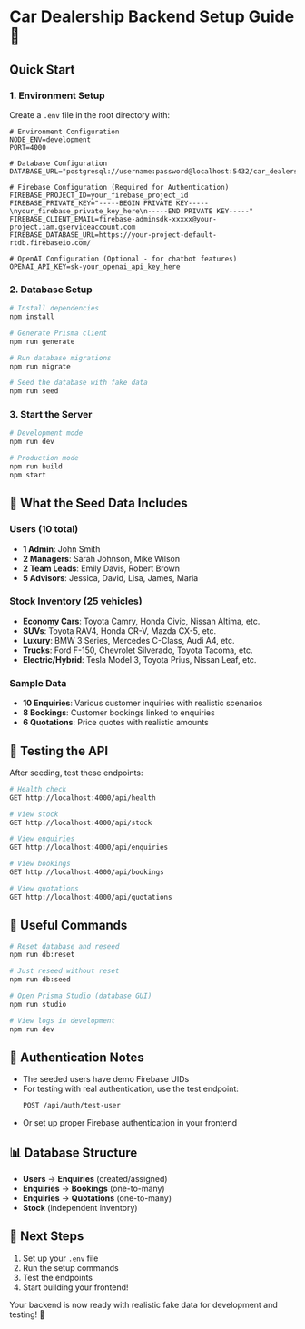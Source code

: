 # Car Dealership Backend Setup Guide 🚗

## Quick Start

### 1. Environment Setup

Create a `.env` file in the root directory with:

```env
# Environment Configuration
NODE_ENV=development
PORT=4000

# Database Configuration
DATABASE_URL="postgresql://username:password@localhost:5432/car_dealership_db"

# Firebase Configuration (Required for Authentication)
FIREBASE_PROJECT_ID=your_firebase_project_id
FIREBASE_PRIVATE_KEY="-----BEGIN PRIVATE KEY-----\nyour_firebase_private_key_here\n-----END PRIVATE KEY-----"
FIREBASE_CLIENT_EMAIL=firebase-adminsdk-xxxxx@your-project.iam.gserviceaccount.com
FIREBASE_DATABASE_URL=https://your-project-default-rtdb.firebaseio.com/

# OpenAI Configuration (Optional - for chatbot features)
OPENAI_API_KEY=sk-your_openai_api_key_here
```

### 2. Database Setup

```bash
# Install dependencies
npm install

# Generate Prisma client
npm run generate

# Run database migrations
npm run migrate

# Seed the database with fake data
npm run seed
```

### 3. Start the Server

```bash
# Development mode
npm run dev

# Production mode
npm run build
npm start
```

## 🎯 What the Seed Data Includes

### Users (10 total)
- **1 Admin**: John Smith
- **2 Managers**: Sarah Johnson, Mike Wilson  
- **2 Team Leads**: Emily Davis, Robert Brown
- **5 Advisors**: Jessica, David, Lisa, James, Maria

### Stock Inventory (25 vehicles)
- **Economy Cars**: Toyota Camry, Honda Civic, Nissan Altima, etc.
- **SUVs**: Toyota RAV4, Honda CR-V, Mazda CX-5, etc.
- **Luxury**: BMW 3 Series, Mercedes C-Class, Audi A4, etc.
- **Trucks**: Ford F-150, Chevrolet Silverado, Toyota Tacoma, etc.
- **Electric/Hybrid**: Tesla Model 3, Toyota Prius, Nissan Leaf, etc.

### Sample Data
- **10 Enquiries**: Various customer inquiries with realistic scenarios
- **8 Bookings**: Customer bookings linked to enquiries
- **6 Quotations**: Price quotes with realistic amounts

## 🧪 Testing the API

After seeding, test these endpoints:

```bash
# Health check
GET http://localhost:4000/api/health

# View stock
GET http://localhost:4000/api/stock

# View enquiries
GET http://localhost:4000/api/enquiries

# View bookings
GET http://localhost:4000/api/bookings

# View quotations
GET http://localhost:4000/api/quotations
```

## 🔄 Useful Commands

```bash
# Reset database and reseed
npm run db:reset

# Just reseed without reset
npm run db:seed

# Open Prisma Studio (database GUI)
npm run studio

# View logs in development
npm run dev
```

## 🔑 Authentication Notes

- The seeded users have demo Firebase UIDs
- For testing with real authentication, use the test endpoint:
  ```bash
  POST /api/auth/test-user
  ```
- Or set up proper Firebase authentication in your frontend

## 📊 Database Structure

- **Users** → **Enquiries** (created/assigned)
- **Enquiries** → **Bookings** (one-to-many)
- **Enquiries** → **Quotations** (one-to-many)
- **Stock** (independent inventory)

## 🚀 Next Steps

1. Set up your `.env` file
2. Run the setup commands
3. Test the endpoints
4. Start building your frontend!

Your backend is now ready with realistic fake data for development and testing! 🎉
